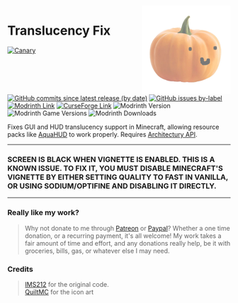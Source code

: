 <img width="200" src="common/src/main/resources/assets/translucencyfix/icon.png" alt="icon" align="right">
<div align="left">
<h1>Translucency Fix</h1>
</div>

[![Canary](https://github.com/ruvaldak/translucencyfix/actions/workflows/gradle.yml/badge.svg)](https://github.com/ruvaldak/translucencyfix/actions/workflows/gradle.yml) [![GitHub commits since latest release (by date)](https://img.shields.io/github/commits-since/ruvaldak/translucencyfix/latest/master)](https://github.com/ruvaldak/translucencyfix/commits) [![GitHub issues by-label](https://img.shields.io/github/issues/ruvaldak/translucencyfix/help%20wanted)](https://github.com/ruvaldak/translucencyfix/issues) <br/>
[![Modrinth Link](https://img.shields.io/badge/-Modrinth-brightgreen)](https://modrinth.com/mod/translucencyfix) [![CurseForge Link](https://img.shields.io/badge/-CurseForge-orange)](https://legacy.curseforge.com/minecraft/mc-mods/translucencyfix) ![Modrinth Version](https://img.shields.io/modrinth/v/xp45cyDI) ![Modrinth Game Versions](https://img.shields.io/modrinth/game-versions/xp45cyDI) ![Modrinth Downloads](https://img.shields.io/modrinth/dt/xp45cyDI)

Fixes GUI and HUD translucency support in Minecraft, allowing resource packs like <a href="https://modrinth.com/resourcepack/aquahud">AquaHUD</a> to work properly. Requires [Architectury API](https://modrinth.com/mod/architectury-api).



---

### SCREEN IS BLACK WHEN VIGNETTE IS ENABLED. THIS IS A KNOWN ISSUE. TO FIX IT, YOU MUST DISABLE MINECRAFT'S VIGNETTE BY EITHER SETTING QUALITY TO FAST IN VANILLA, OR USING SODIUM/OPTIFINE AND DISABLING IT DIRECTLY.

---
### Really like my work?
>Why not donate to me through [Patreon](https://www.patreon.com/ruvaldak) or [Paypal](https://www.paypal.com/donate/?business=UG8YD9M47D8ZN&no_recurring=0&item_name=Thank+you+so+much+for+your+interest+in+supporting+to+me%21+Every+cent+encourages+me+to+work+harder+on+my+projects.&currency_code=USD)? Whether a one time donation, or a recurring payment, it's all welcome! My work takes a fair amount of time and effort, and any donations really help, be it with groceries, bills, gas, or whatever else I may need.


### Credits
> [IMS212](https://github.com/IMS212) for the original code. <br/>
> [QuiltMC](https://github.com/QuiltMC/art/blob/master/stickers/skeuomapple.png) for the icon art
